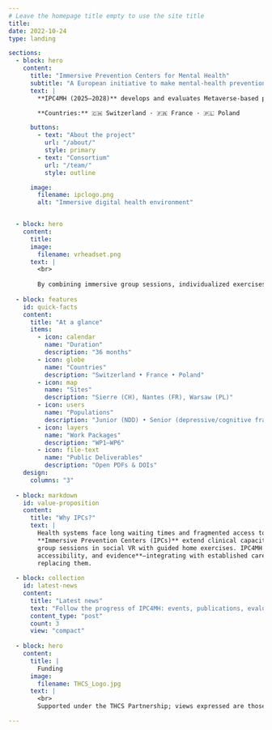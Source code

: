 ```yaml
---
# Leave the homepage title empty to use the site title
title: 
date: 2022-10-24
type: landing

sections:
  - block: hero
    content:
      title: "Immersive Prevention Centers for Mental Health"
      subtitle: "A European initiative to make mental-health prevention immersive, accessible, and clinically validated."
      text: |
        **IPC4MH (2025–2028)** develops and evaluates Metaverse-based prevention centers for mental health, combining **XR/MR**, **AI-driven behavioral analysis**, and **clinical co-design**.

        **Countries:** 🇨🇭 Switzerland · 🇫🇷 France · 🇵🇱 Poland  

      buttons:
        - text: "About the project"
          url: "/about/"
          style: primary
        - text: "Consortium"
          url: "/team/"
          style: outline

      image:
        filename: ipclogo.png
        alt: "Immersive digital health environment"


  - block: hero
    content:
      title: 
      image:
        filename: vrheadset.png
      text: |
        <br>
        
        By combining immersive group sessions, individualized exercises, and interoperable digital infrastructures, IPC4MH seeks to **extend clinical capacity**, **improve accessibility** for vulnerable populations, and **generate robust evidence** on acceptability, usability, and clinical impact across multiple European contexts.
        
  - block: features
    id: quick-facts
    content:
      title: "At a glance"
      items:
        - icon: calendar
          name: "Duration"
          description: "36 months"
        - icon: globe
          name: "Countries"
          description: "Switzerland • France • Poland"
        - icon: map
          name: "Sites"
          description: "Sierre (CH), Nantes (FR), Warsaw (PL)"
        - icon: users
          name: "Populations"
          description: "Junior (NDD) • Senior (depressive/cognitive frailty)"
        - icon: layers
          name: "Work Packages"
          description: "WP1–WP6"
        - icon: file-text
          name: "Public Deliverables"
          description: "Open PDFs & DOIs"
    design:
      columns: "3"
      
  - block: markdown
    id: value-proposition
    content:
      title: "Why IPCs?"
      text: |
        Health systems face long waiting times and fragmented access to mental-health services.
        **Immersive Prevention Centers (IPCs)** extend clinical capacity by combining supervised
        group sessions in social VR with guided home exercises. IPC4MH focuses on **safety,
        accessibility, and evidence**—integrating with established care pathways rather than
        replacing them.
    
  - block: collection
    id: latest-news
    content:
      title: "Latest news"
      text: "Follow the progress of IPC4MH: events, publications, evaluations."
      content_type: "post"
      count: 3
      view: "compact"
	
  - block: hero
    content:
      title: |
        Funding
      image:
        filename: THCS_Logo.jpg
      text: |
        <br>
        Supported under the THCS Partnership; views expressed are those of the authors.

---
```

